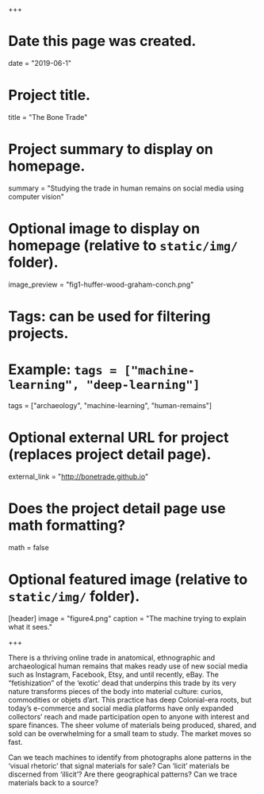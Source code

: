 +++
# Date this page was created.
date = "2019-06-1"

# Project title.
title = "The Bone Trade"

# Project summary to display on homepage.
summary = "Studying the trade in human remains on social media using computer vision"

# Optional image to display on homepage (relative to `static/img/` folder).
image_preview = "fig1-huffer-wood-graham-conch.png"

# Tags: can be used for filtering projects.
# Example: `tags = ["machine-learning", "deep-learning"]`
tags = ["archaeology", "machine-learning", "human-remains"]

# Optional external URL for project (replaces project detail page).
external_link = "http://bonetrade.github.io"

# Does the project detail page use math formatting?
math = false

# Optional featured image (relative to `static/img/` folder).
[header]
image = "figure4.png"
caption = "The machine trying to explain what it sees."

+++

There is a thriving online trade in anatomical, ethnographic and archaeological human remains that makes ready use of new social media such as Instagram, Facebook, Etsy, and until recently, eBay. The “fetishization” of the ‘exotic’ dead that underpins this trade by its very nature transforms pieces of the body into material culture: curios, commodities or objets d’art. This practice has deep Colonial-era roots, but today’s e-commerce and social media platforms have only expanded collectors’ reach and made participation open to anyone with interest and spare finances. The sheer volume of materials being produced, shared, and sold can be overwhelming for a small team to study. The market moves so fast.

Can we teach machines to identify from photographs alone patterns in the ‘visual rhetoric’ that signal materials for sale? Can ‘licit’ materials be discerned from ‘illicit’? Are there geographical patterns? Can we trace materials back to a source?
